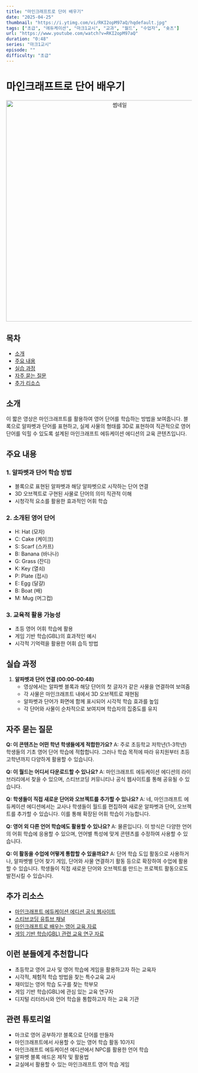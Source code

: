 ```yaml
---
title: "마인크래프트로 단어 배우기"
date: "2025-04-25"
thumbnail: "https://i.ytimg.com/vi/RKI2opM97aQ/hqdefault.jpg"
tags: ["초급", "에듀케이션", "마크1교시", "교과", "월드", "수업자", "숏츠"]
url: "https://www.youtube.com/watch?v=RKI2opM97aQ"
duration: "0:48"
series: "마크1교시"
episode: ""
difficulty: "초급"
---
```


# 마인크래프트로 단어 배우기

<div align="center">
<img src="https://i.ytimg.com/vi/RKI2opM97aQ/hqdefault.jpg" alt="썸네일" width="600"/>
</div>

## 목차
- [소개](#소개)
- [주요 내용](#주요-내용)
- [실습 과정](#실습-과정)
- [자주 묻는 질문](#자주-묻는-질문)
- [추가 리소스](#추가-리소스)

## 소개
이 짧은 영상은 마인크래프트를 활용하여 영어 단어를 학습하는 방법을 보여줍니다. 블록으로 알파벳과 단어를 표현하고, 실제 사물의 형태를 3D로 표현하여 직관적으로 영어 단어를 익힐 수 있도록 설계된 마인크래프트 에듀케이션 에디션의 교육 콘텐츠입니다.

## 주요 내용

### 1. 알파벳과 단어 학습 방법
- 블록으로 표현된 알파벳과 해당 알파벳으로 시작하는 단어 연결
- 3D 오브젝트로 구현된 사물로 단어의 의미 직관적 이해
- 시청각적 요소를 활용한 효과적인 어휘 학습

### 2. 소개된 영어 단어
- H: Hat (모자)
- C: Cake (케이크)
- S: Scarf (스카프)
- B: Banana (바나나)
- G: Grass (잔디)
- K: Key (열쇠)
- P: Plate (접시)
- E: Egg (달걀)
- B: Boat (배)
- M: Mug (머그컵)

### 3. 교육적 활용 가능성
- 초등 영어 어휘 학습에 활용
- 게임 기반 학습(GBL)의 효과적인 예시
- 시각적 기억력을 활용한 어휘 습득 방법

## 실습 과정
1. **알파벳과 단어 연결 (00:00-00:48)**
   - 영상에서는 알파벳 블록과 해당 단어의 첫 글자가 같은 사물을 연결하여 보여줌
   - 각 사물은 마인크래프트 내에서 3D 오브젝트로 재현됨
   - 알파벳과 단어가 화면에 함께 표시되어 시각적 학습 효과를 높임
   - 각 단어와 사물이 순차적으로 보여지며 학습자의 집중도를 유지

## 자주 묻는 질문

**Q: 이 콘텐츠는 어떤 학년 학생들에게 적합한가요?**
A: 주로 초등학교 저학년(1-3학년) 학생들의 기초 영어 단어 학습에 적합합니다. 그러나 학습 목적에 따라 유치원부터 초등 고학년까지 다양하게 활용할 수 있습니다.

**Q: 이 월드는 어디서 다운로드할 수 있나요?**
A: 마인크래프트 에듀케이션 에디션의 라이브러리에서 찾을 수 있으며, 스티브코딩 커뮤니티나 공식 웹사이트를 통해 공유될 수 있습니다.

**Q: 학생들이 직접 새로운 단어와 오브젝트를 추가할 수 있나요?**
A: 네, 마인크래프트 에듀케이션 에디션에서는 교사나 학생들이 월드를 편집하여 새로운 알파벳과 단어, 오브젝트를 추가할 수 있습니다. 이를 통해 확장된 어휘 학습이 가능합니다.

**Q: 영어 외 다른 언어 학습에도 활용할 수 있나요?**
A: 물론입니다. 이 방식은 다양한 언어의 어휘 학습에 응용할 수 있으며, 언어별 특성에 맞게 콘텐츠를 수정하여 사용할 수 있습니다.

**Q: 이 활동을 수업에 어떻게 통합할 수 있을까요?**
A: 단어 학습 도입 활동으로 사용하거나, 알파벳별 단어 찾기 게임, 단어와 사물 연결하기 활동 등으로 확장하여 수업에 활용할 수 있습니다. 학생들이 직접 새로운 단어와 오브젝트를 만드는 프로젝트 활동으로도 발전시킬 수 있습니다.

## 추가 리소스
- [마인크래프트 에듀케이션 에디션 공식 웹사이트](https://education.minecraft.net/)
- [스티브코딩 유튜브 채널](https://www.youtube.com/c/스티브코딩)
- [마인크래프트로 배우는 영어 교육 자료](http://stevecoding.com/)
- [게임 기반 학습(GBL) 관련 교육 연구 자료](https://www.microsoft.com/ko-kr/education)

## 이런 분들에게 추천합니다
- 초등학교 영어 교사 및 영어 학습에 게임을 활용하고자 하는 교육자
- 시각적, 체험적 학습 방법을 찾는 특수교육 교사
- 재미있는 영어 학습 도구를 찾는 학부모
- 게임 기반 학습(GBL)에 관심 있는 교육 연구자
- 디지털 리터러시와 언어 학습을 통합하고자 하는 교육 기관

## 관련 튜토리얼
- 마크로 영어 공부하기! 블록으로 단어를 만들자
- 마인크래프트에서 사용할 수 있는 영어 학습 활동 10가지
- 마인크래프트 에듀케이션 에디션에서 NPC를 활용한 언어 학습
- 알파벳 블록 애드온 제작 및 활용법
- 교실에서 활용할 수 있는 마인크래프트 영어 학습 게임